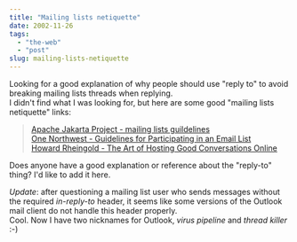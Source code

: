 ```yaml
---
title: "Mailing lists netiquette"
date: 2002-11-26
tags: 
  - "the-web"
  - "post"
slug: mailing-lists-netiquette
---
```


Looking for a good explanation of why people should use "reply to" to avoid breaking mailing lists threads when replying.  
I didn't find what I was looking for, but here are some good "mailing lists netiquette" links:  

> [Apache Jakarta Project - mailing lists guildelines](http://jakarta.apache.org/site/mail.html)  
> [One Northwest - Guidelines for Participating in an Email List](http://www.onenw.org/bin/page.cfm?pageid=32)  
> [Howard Rheingold - The Art of Hosting Good Conversations Online](http://www.rheingold.com/texts/artonlinehost.html)  

Does anyone have a good explanation or reference about the "reply-to" thing? I'd like to add it here.  

_Update_: after questioning a mailing list user who sends messages without the required _in-reply-to_ header, it seems like some versions of the Outlook mail client do not handle this header properly.  
Cool. Now I have two nicknames for Outlook, _virus pipeline_ and _thread killer_ :-)
